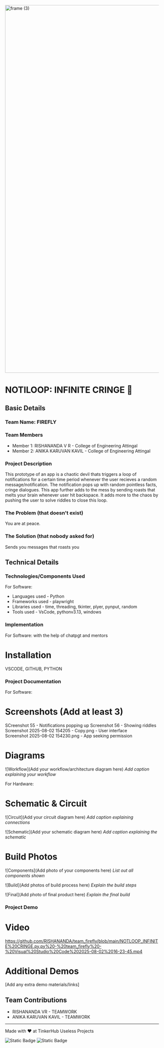 <img width="3188" height="1202" alt="frame (3)" src="https://github.com/user-attachments/assets/517ad8e9-ad22-457d-9538-a9e62d137cd7" />


# NOTILOOP: INFINITE CRINGE 🎯


## Basic Details
### Team Name: FIREFLY


### Team Members

- Member 1: RISHANANDA V R  -  College of Engineering Attingal
- Member 2: ANIKA KARUVAN KAVIL -  College of Engineering Attingal

### Project Description
This prototype of an app is a chaotic devil thats triggers a loop of notifications for a certain time period whenever the user recieves a random message/notification. The notification pops up with random pointless facts, cringe dialogues.
This app further adds to the mess by sending roasts that melts your brain whenever user hit backspace.
It adds more to the chaos by pushing the user to solve riddles to close this loop.

### The Problem (that doesn't exist)
You are at peace.

### The Solution (that nobody asked for)
Sends you messages that roasts you

## Technical Details
### Technologies/Components Used
For Software:
- Languages used - Python
- Frameworks used - playwright
- Libraries used - time, threading, tkinter, plyer, pynput, random
- Tools used - VsCode, pythonv3.13, windows


### Implementation
For Software: with the help of chatpgt and mentors
# Installation
VSCODE,  GITHUB, PYTHON


### Project Documentation
For Software:

# Screenshots (Add at least 3)
SCreenshot 55 - Notifications popping up
Screenshot 56 - Showing riddles
Screenshot 2025-08-02 154205 - Copy.png - User interface  
Screenshot 2025-08-02 154230.png - App seeking permission

# Diagrams
![Workflow](Add your workflow/architecture diagram here)
*Add caption explaining your workflow*

For Hardware:

# Schematic & Circuit
![Circuit](Add your circuit diagram here)
*Add caption explaining connections*

![Schematic](Add your schematic diagram here)
*Add caption explaining the schematic*

# Build Photos
![Components](Add photo of your components here)
*List out all components shown*

![Build](Add photos of build process here)
*Explain the build steps*

![Final](Add photo of final product here)
*Explain the final build*

### Project Demo
# Video
https://github.com/RISHANANDA/team_firefly/blob/main/NOTLOOP_INFINITE%20CRINGE.py.py%20-%20team_firefly%20-%20Visual%20Studio%20Code%202025-08-02%2016-23-45.mp4

# Additional Demos
[Add any extra demo materials/links]

## Team Contributions
- RISHANANDA VR - TEAMWORK
- ANIKA KARUVAN KAVIL - TEAMWORK
---
Made with ❤️ at TinkerHub Useless Projects 

![Static Badge](https://img.shields.io/badge/TinkerHub-24?color=%23000000&link=https%3A%2F%2Fwww.tinkerhub.org%2F)
![Static Badge](https://img.shields.io/badge/UselessProjects--25-25?link=https%3A%2F%2Fwww.tinkerhub.org%2Fevents%2FQ2Q1TQKX6Q%2FUseless%2520Projects)



